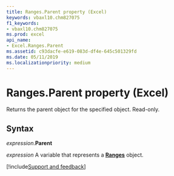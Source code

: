 ```yaml
---
title: Ranges.Parent property (Excel)
keywords: vbaxl10.chm827075
f1_keywords:
- vbaxl10.chm827075
ms.prod: excel
api_name:
- Excel.Ranges.Parent
ms.assetid: c93dacfe-e619-083d-df4e-645c501329fd
ms.date: 05/11/2019
ms.localizationpriority: medium
---
```



# Ranges.Parent property (Excel)

Returns the parent object for the specified object. Read-only.


## Syntax

_expression_.**Parent**

_expression_ A variable that represents a **[Ranges](Excel.Ranges.md)** object.




[!include[Support and feedback](~/includes/feedback-boilerplate.md)]